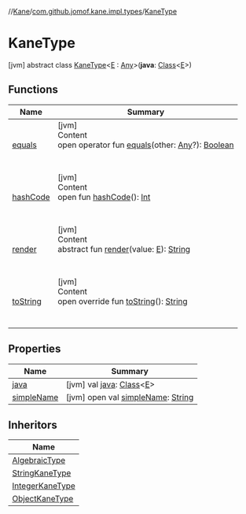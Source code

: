 //[Kane](../../index.md)/[com.github.jomof.kane.impl.types](../index.md)/[KaneType](index.md)



# KaneType  
 [jvm] abstract class [KaneType](index.md)<[E](index.md) : [Any](https://kotlinlang.org/api/latest/jvm/stdlib/kotlin/-any/index.html)>(**java**: [Class](https://docs.oracle.com/javase/8/docs/api/java/lang/Class.html)<[E](index.md)>)   


## Functions  
  
|  Name|  Summary| 
|---|---|
| <a name="kotlin/Any/equals/#kotlin.Any?/PointingToDeclaration/"></a>[equals](../-double-algebraic-type/index.md#%5Bkotlin%2FAny%2Fequals%2F%23kotlin.Any%3F%2FPointingToDeclaration%2F%5D%2FFunctions%2F-1546263492)| <a name="kotlin/Any/equals/#kotlin.Any?/PointingToDeclaration/"></a>[jvm]  <br>Content  <br>open operator fun [equals](../-double-algebraic-type/index.md#%5Bkotlin%2FAny%2Fequals%2F%23kotlin.Any%3F%2FPointingToDeclaration%2F%5D%2FFunctions%2F-1546263492)(other: [Any](https://kotlinlang.org/api/latest/jvm/stdlib/kotlin/-any/index.html)?): [Boolean](https://kotlinlang.org/api/latest/jvm/stdlib/kotlin/-boolean/index.html)  <br><br><br>
| <a name="kotlin/Any/hashCode/#/PointingToDeclaration/"></a>[hashCode](../-double-algebraic-type/index.md#%5Bkotlin%2FAny%2FhashCode%2F%23%2FPointingToDeclaration%2F%5D%2FFunctions%2F-1546263492)| <a name="kotlin/Any/hashCode/#/PointingToDeclaration/"></a>[jvm]  <br>Content  <br>open fun [hashCode](../-double-algebraic-type/index.md#%5Bkotlin%2FAny%2FhashCode%2F%23%2FPointingToDeclaration%2F%5D%2FFunctions%2F-1546263492)(): [Int](https://kotlinlang.org/api/latest/jvm/stdlib/kotlin/-int/index.html)  <br><br><br>
| <a name="com.github.jomof.kane.impl.types/KaneType/render/#TypeParam(bounds=[kotlin.Any])/PointingToDeclaration/"></a>[render](render.md)| <a name="com.github.jomof.kane.impl.types/KaneType/render/#TypeParam(bounds=[kotlin.Any])/PointingToDeclaration/"></a>[jvm]  <br>Content  <br>abstract fun [render](render.md)(value: [E](index.md)): [String](https://kotlinlang.org/api/latest/jvm/stdlib/kotlin/-string/index.html)  <br><br><br>
| <a name="com.github.jomof.kane.impl.types/KaneType/toString/#/PointingToDeclaration/"></a>[toString](to-string.md)| <a name="com.github.jomof.kane.impl.types/KaneType/toString/#/PointingToDeclaration/"></a>[jvm]  <br>Content  <br>open override fun [toString](to-string.md)(): [String](https://kotlinlang.org/api/latest/jvm/stdlib/kotlin/-string/index.html)  <br><br><br>


## Properties  
  
|  Name|  Summary| 
|---|---|
| <a name="com.github.jomof.kane.impl.types/KaneType/java/#/PointingToDeclaration/"></a>[java](java.md)| <a name="com.github.jomof.kane.impl.types/KaneType/java/#/PointingToDeclaration/"></a> [jvm] val [java](java.md): [Class](https://docs.oracle.com/javase/8/docs/api/java/lang/Class.html)<[E](index.md)>   <br>
| <a name="com.github.jomof.kane.impl.types/KaneType/simpleName/#/PointingToDeclaration/"></a>[simpleName](simple-name.md)| <a name="com.github.jomof.kane.impl.types/KaneType/simpleName/#/PointingToDeclaration/"></a> [jvm] open val [simpleName](simple-name.md): [String](https://kotlinlang.org/api/latest/jvm/stdlib/kotlin/-string/index.html)   <br>


## Inheritors  
  
|  Name| 
|---|
| <a name="com.github.jomof.kane.impl.types/AlgebraicType///PointingToDeclaration/"></a>[AlgebraicType](../-algebraic-type/index.md)
| <a name="com.github.jomof.kane.impl.types/StringKaneType///PointingToDeclaration/"></a>[StringKaneType](../-string-kane-type/index.md)
| <a name="com.github.jomof.kane.impl.types/IntegerKaneType///PointingToDeclaration/"></a>[IntegerKaneType](../-integer-kane-type/index.md)
| <a name="com.github.jomof.kane.impl.types/ObjectKaneType///PointingToDeclaration/"></a>[ObjectKaneType](../-object-kane-type/index.md)


